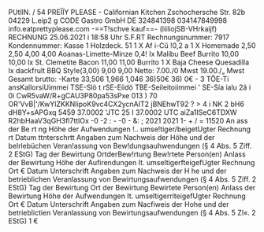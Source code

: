 PUtllN. / 54 PREÏÏY PLEASE - Californian Kitchen Zschochersche Str. 82b 04229 L.eip2 g CODE Gastro GmbH DE 324841398 034147849998 info.eatprettyplease.com -==T!schve kauf==- (liiliojSB-VHrkaijf) RECHNUNG 25.06.2021 i 18:58 Uhr S.F.RT Rechnungsnummer: 7917 Kondennummer: Kasse 1 Holzdeck. 51 1 X Af i-Cű !0,2 a 1 X Homemade 2,50 2,50 4,00 4,00 Aoanas-Limette-Minze 0,4! Ix Malibu Beef Burrito 10,00 10,00 lx St. Clemetite Bacon 11,00 11,00 Burrito 1 X Baja Cheese Quesadilla Ix dackfrult BBQ Sty!e(3,00) 9,00 9,00 Netto: 7.00./0 Mwst 19.00./„ Mwst Gesamt brutto: -Karte 33,506 1,966 1,046 36)50€ 36) 0€ - 3 TŐE-Ti ansKallorsiUimmei TSE-Slö t rSE-Eíidö TBE-Seileitoiimmei ' SE-Sía ialu 2â i 0i CwR5vaW/R+gCAU3P80pa53sPxe 013 ) 70 OR'VvB|'/KwYlZKKNIipoK9vc4CX2ycnAIT2 jBNEhwT92 ? > 4 i NK 2 bH6 dH8Y+sAPGxq 5459 37.0002 'JTC 25 I 37.0002 UTC aiZa1ISeC6TDXW R2hbHaaV3qGH3fl7ttlOx -0 -2 : - -0 - &: ; 2021 2021 1- + / = 11520 An ass der Be rt ng Höhe der Aufwendungen !.. umse!tiger/beigetUgter Rechnung rt Datum ttnterschrtt Angaben zum Nachweis der Höhe und der belrlebüchen Veran!assung von Bew!dungsauhwendungen (§ 4 Abs. 5 Ziff. 2 EStG) Tag der Bewirtung OrtderBew!rtung Bew!rtete Person(en) Anlass der Bewirtung Höhe der Aufirendungen It. umseltigerfteigefUgter Rechnung Ort € Datum Unterschrift Angaben zum Nachweis der H he und der betrieblichen Veranlassung von Bewirtungsaufwendungen (§ 4 Abs. 5 Ziff. 2 EStG) Tag der Bewirtung Ort der Bewirtung Bewirtete Person(en) Anlass der Bewirtung Höhe der Aufwendungen It. umseltigerriteigefUgter Rechnung Ort € Datum Unterschrift Angaben zum Nacfiweis der Hohe und der betrieblictien Veranlassung von Bewirtungsaufwendungen (§ 4 Abs. 5 ZI«. 2 EStG) 1 €